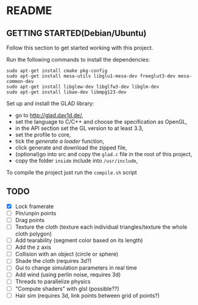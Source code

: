 # README
## GETTING STARTED(Debian/Ubuntu)
Follow this section to get started working with this project.

Run the following commands to install the dependencies:
```sudo apt-get update
sudo apt-get install cmake pkg-config
sudo apt-get install mesa-utils libglu1-mesa-dev freeglut3-dev mesa-common-dev
sudo apt-get install libglew-dev libglfw3-dev libglm-dev
sudo apt-get install libao-dev libmpg123-dev
```

Set up and install the GLAD library:
- go to http://glad.dav1d.de/,
- set the language to C/C++ and choose the specification as OpenGL,
- in the API section set the GL version to at least 3.3,
- set the profile to core,
- tick the *generate a loader* function,
- click generate and download the zipped file,
- (optional)go into src and copy the `glad.c` file in the root of this project,
- copy the folder `inside` include into `/usr/include`,

To compile the project just run the `compile.sh` script

## TODO
- [x] Lock framerate
- [ ] Pin/unpin points
- [ ] Drag points
- [ ] Texture the cloth (texture each individual triangles/texture the whole cloth polygon)
- [ ] Add tearability (segment color based on its length)
- [ ] Add the z axis
- [ ] Collision with an object (circle or sphere)
- [ ] Shade the cloth (requires 3d?)
- [ ] Gui to change simulation parameters in real time
- [ ] Add wind (using perlin noise, requires 3d)
- [ ] Threads to parallelize physics
- [ ] "Compute shaders" with glsl (possible??)
- [ ] Hair sim (requires 3d, link points between grid of points?)
